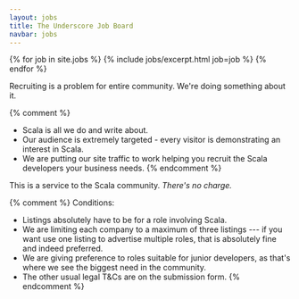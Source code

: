 ```yaml
---
layout: jobs
title: The Underscore Job Board
navbar: jobs
---
```


<article>
    {% for job in site.jobs %}
      {% include jobs/excerpt.html job=job %}
    {% endfor %}
</article>

<script>
  uio.jobListing.init(".job-listing")
</script>

<p class="text-center">
  Recruiting is a problem for entire community. We're doing something about it.
</p>

{% comment %}
- Scala is all we do and write about.
- Our audience is extremely targeted - every visitor is demonstrating an interest in Scala.
- We are putting our site traffic to work helping you recruit the Scala developers your business needs.
{% endcomment %}

<p class="text-center">
  This is a service to the Scala community. <em>There's no charge.</em>
</p>

{% comment %}
Conditions:

- Listings absolutely have to be for a role involving Scala.
- We are limiting each company to a maximum of three listings --- if you want use one listing to advertise multiple roles, that is absolutely fine and indeed preferred.
- We are giving preference to roles suitable for junior developers, as that's where we see the biggest need in the community.
- The other usual legal T&amp;Cs are on the submission form.
{% endcomment %}
